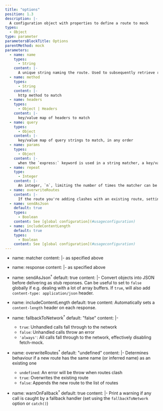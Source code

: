 ```yaml
---
title: "options"
position: 1.3
description: |-
  A configuration object with properties to define a route to mock
types:
  - Object
type: parameter
parametersBlockTitle: Options
parentMethod: mock
parameters:
  - name: name
    types:
      - String
    content: |-
      A unique string naming the route. Used to subsequently retrieve references to the calls, grouped by name. Defaults to `matcher.toString()`
  - name: method
    types:
      - String
    content: |-
      http method to match
  - name: headers
    types:
      - Object | Headers
    content: |-
      key/value map of headers to match
  - name: query
    types:
      - Object
    content: |-
      key/value map of query strings to match, in any order
  - name: params
    types:
      - Object
    content: |-
      when the `express:` keyword is used in a string matcher, a key/value map `params` can be passed here, to match the parameters extracted by express path matching
  - name: repeat
    type:
      - Integer
    content: |-
      An integer, `n`, limiting the number of times the matcher can be used. If the route has already been called `n` times the route will be ignored and the call to `fetch()` will fall through to be handled by any other routes defined (which may eventually result in an error if nothing matches it)
  - name: overwriteRoutes
    content: |-
      If the route you're adding clashes with an existing route, setting `true` here will overwrite the clashing route, `false` will add another route to the stack which will be used as a fallback (useful when using the `repeat` option). Adding a clashing route without specifying this option will throw an error. It can also be set as a global option (see the **Config** section below)
  - name: sendAsJson
    default: true
    types:
      - Boolean
    content: See [global configuration](#usageconfiguration)
  - name: includeContentLength
    default: true
    types:
      - Boolean
    content: See [global configuration](#usageconfiguration)
---
```



  - name: matcher
    content: |-
      as specified above
  - name: response
    content: |-
      as specified above



  - name: sendAsJson<sup>†</sup>
    default: true
    content: |-
      Convert objects into JSON before delivering as stub reponses. Can be useful to set to `false` globally if e.g. dealing with a lot of array buffers. If `true`, will also add `content-type: application/json` header.
  - name: includeContentLength
    default: true
    content: Automatically sets a `content-length` header on each response.
  - name: fallbackToNetwork<sup>†</sup>
    default: "false"
    content: |-
      - `true`: Unhandled calls fall through to the network
      - `false`: Unhandled calls throw an error
      - `'always'`: All calls fall through to the network, effectively disabling fetch-mock.
  - name: overwriteRoutes<sup>†</sup>
    default: "undefined"
    content: |-
      Determines behaviour if a new route has the same name (or inferred name) as an existing one
      - `undefined`: An error will be throw when routes clash
      - `true`: Overwrites the existing route
      - `false`: Appends the new route to the list of routes
  - name: warnOnFallback<sup>†</sup>
    default: true
    content: |-
      Print a warning if any call is caught by a fallback handler (set using the `fallbackToNetwork` option or `catch()`)



